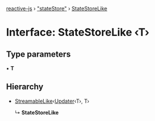 [reactive-js](../README.md) › ["stateStore"](../modules/_statestore_.md) › [StateStoreLike](_statestore_.statestorelike.md)

# Interface: StateStoreLike ‹**T**›

## Type parameters

▪ **T**

## Hierarchy

* [StreamableLike](_streamable_.streamablelike.md)‹[Updater](../modules/_functions_.md#updater)‹T›, T›

  ↳ **StateStoreLike**
